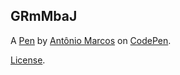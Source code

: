 GRmMbaJ
-------


A [Pen](https://codepen.io/amarcos88/pen/GRmMbaJ) by [Antônio Marcos](https://codepen.io/amarcos88) on [CodePen](https://codepen.io).

[License](https://codepen.io/amarcos88/pen/GRmMbaJ/license).